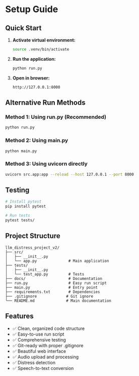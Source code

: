 # Setup Guide

## Quick Start

1. **Activate virtual environment:**
   ```bash
   source .venv/bin/activate
   ```

2. **Run the application:**
   ```bash
   python run.py
   ```

3. **Open in browser:**
   ```
   http://127.0.0.1:8000
   ```

## Alternative Run Methods

### Method 1: Using run.py (Recommended)
```bash
python run.py
```

### Method 2: Using main.py
```bash
python main.py
```

### Method 3: Using uvicorn directly
```bash
uvicorn src.app:app --reload --host 127.0.0.1 --port 8000
```

## Testing

```bash
# Install pytest
pip install pytest

# Run tests
pytest tests/
```

## Project Structure

```
llm_distress_project_v2/
├── src/
│   ├── __init__.py
│   └── app.py              # Main application
├── tests/
│   ├── __init__.py
│   └── test_app.py         # Tests
├── docs/                   # Documentation
├── run.py                  # Easy run script
├── main.py                 # Entry point
├── requirements.txt        # Dependencies
├── .gitignore             # Git ignore
└── README.md              # Main documentation
```

## Features

- ✅ Clean, organized code structure
- ✅ Easy-to-use run script
- ✅ Comprehensive testing
- ✅ Git-ready with proper .gitignore
- ✅ Beautiful web interface
- ✅ Audio upload and processing
- ✅ Distress detection
- ✅ Speech-to-text conversion 
